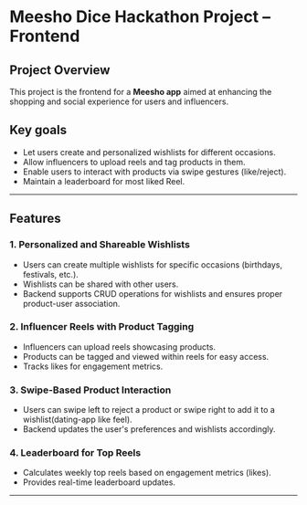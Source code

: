 # Meesho Dice Hackathon Project – Frontend

## Project Overview

This project is the frontend for a **Meesho app** aimed at enhancing the shopping and social experience for users and influencers.

## Key goals

- Let users create and personalized wishlists for different occasions.
- Allow influencers to upload reels and tag products in them.
- Enable users to interact with products via swipe gestures (like/reject).
- Maintain a leaderboard for most liked Reel.

--- 

## Features

### 1. Personalized and Shareable Wishlists

- Users can create multiple wishlists for specific occasions (birthdays, festivals, etc.).
- Wishlists can be shared with other users.
- Backend supports CRUD operations for wishlists and ensures proper product-user association.

### 2. Influencer Reels with Product Tagging

- Influencers can upload reels showcasing products.
- Products can be tagged and viewed within reels for easy access.
- Tracks likes for engagement metrics.

### 3. Swipe-Based Product Interaction

- Users can swipe left to reject a product or swipe right to add it to a wishlist(dating-app like feel).
- Backend updates the user's preferences and wishlists accordingly.

### 4. Leaderboard for Top Reels

- Calculates weekly top reels based on engagement metrics (likes).
- Provides real-time leaderboard updates.

---

